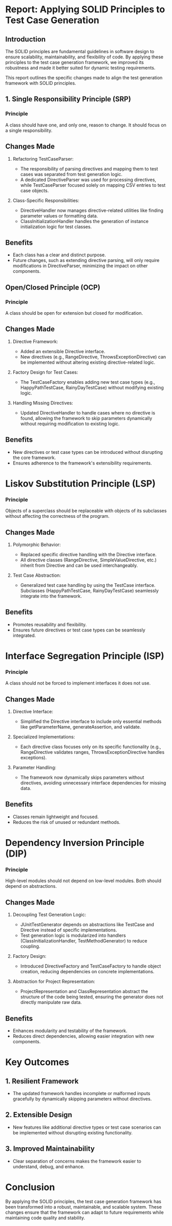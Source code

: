 # Report: Applying SOLID Principles to Test Case Generation
## Introduction
The SOLID principles are fundamental guidelines in software design to ensure scalability, maintainability, and flexibility of code. By applying these principles to the test case generation framework, we improved its robustness and made it better suited for dynamic testing requirements.

This report outlines the specific changes made to align the test generation framework with SOLID principles.

## 1. Single Responsibility Principle (SRP)
   ### Principle
   A class should have one, and only one, reason to change. It should focus on a single responsibility.

## Changes Made
1. Refactoring TestCaseParser: 
   - The responsibility of parsing directives and mapping them to test cases was separated from test generation logic. 
   - A dedicated DirectiveParser was used for processing directives, while TestCaseParser focused solely on mapping CSV entries to test case objects.

2. Class-Specific Responsibilities:
   - DirectiveHandler now manages directive-related utilities like finding parameter values or formatting data. 
   - ClassInitializationHandler handles the generation of instance initialization logic for test classes.

## Benefits
- Each class has a clear and distinct purpose.
- Future changes, such as extending directive parsing, will only require modifications in DirectiveParser, minimizing the impact on other components.

## Open/Closed Principle (OCP)
   ### Principle 
   A class should be open for extension but closed for modification.

## Changes Made
1. Directive Framework: 
   - Added an extensible Directive interface. 
   - New directives (e.g., RangeDirective, ThrowsExceptionDirective) can be implemented without altering existing directive-related logic.

2. Factory Design for Test Cases: 
   - The TestCaseFactory enables adding new test case types (e.g., HappyPathTestCase, RainyDayTestCase) without modifying existing logic.

3. Handling Missing Directives: 
   - Updated DirectiveHandler to handle cases where no directive is found, allowing the framework to skip parameters dynamically without requiring modification to existing logic.

## Benefits
- New directives or test case types can be introduced without disrupting the core framework.
- Ensures adherence to the framework's extensibility requirements. 
# Liskov Substitution Principle (LSP)
   ### Principle 
   Objects of a superclass should be replaceable with objects of its subclasses without affecting the correctness of the program.

## Changes Made
1. Polymorphic Behavior: 
   - Replaced specific directive handling with the Directive interface. 
   - All directive classes (RangeDirective, SimpleValueDirective, etc.) inherit from Directive and can be used interchangeably.

2. Test Case Abstraction: 
   - Generalized test case handling by using the TestCase interface. Subclasses (HappyPathTestCase, RainyDayTestCase) seamlessly integrate into the framework.

## Benefits
- Promotes reusability and flexibility.
- Ensures future directives or test case types can be seamlessly integrated. 
# Interface Segregation Principle (ISP)
   ### Principle
   A class should not be forced to implement interfaces it does not use.

## Changes Made
1. Directive Interface: 
   - Simplified the Directive interface to include only essential methods like getParameterName, generateAssertion, and validate.

2. Specialized Implementations: 
   - Each directive class focuses only on its specific functionality (e.g., RangeDirective validates ranges, ThrowsExceptionDirective handles exceptions).

3. Parameter Handling: 
   - The framework now dynamically skips parameters without directives, avoiding unnecessary interface dependencies for missing data.

## Benefits
- Classes remain lightweight and focused.
- Reduces the risk of unused or redundant methods.
# Dependency Inversion Principle (DIP)
   ### Principle
   High-level modules should not depend on low-level modules. Both should depend on abstractions.

## Changes Made
1. Decoupling Test Generation Logic: 
   - JUnitTestGenerator depends on abstractions like TestCase and Directive instead of specific implementations. 
   - Test generation logic is modularized into handlers (ClassInitializationHandler, TestMethodGenerator) to reduce coupling.

2. Factory Design: 
   - Introduced DirectiveFactory and TestCaseFactory to handle object creation, reducing dependencies on concrete implementations.

3. Abstraction for Project Representation: 
   - ProjectRepresentation and ClassRepresentation abstract the structure of the code being tested, ensuring the generator does not directly manipulate raw data.

## Benefits
- Enhances modularity and testability of the framework.
- Reduces direct dependencies, allowing easier integration with new components.

# Key Outcomes
## 1. Resilient Framework

- The updated framework handles incomplete or malformed inputs gracefully by dynamically skipping parameters without directives.

## 2. Extensible Design

- New features like additional directive types or test case scenarios can be implemented without disrupting existing functionality.
## 3. Improved Maintainability

- Clear separation of concerns makes the framework easier to understand, debug, and enhance.

# Conclusion
By applying the SOLID principles, the test case generation framework has been transformed into a robust, maintainable, and scalable system. These changes ensure that the framework can adapt to future requirements while maintaining code quality and stability.